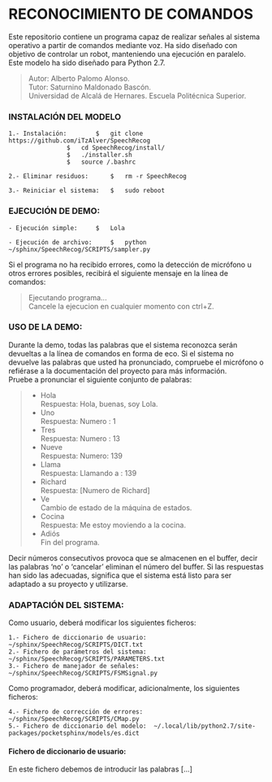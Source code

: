 #	RECONOCIMIENTO DE COMANDOS

Este repositorio contiene un programa capaz de realizar señales al sistema operativo a partir de comandos mediante voz. Ha sido diseñado con objetivo de controlar un robot, manteniendo una ejecución en paralelo.  
Este modelo ha sido diseñado para Python 2.7.  

>Autor: Alberto Palomo Alonso.  
>Tutor: Saturnino Maldonado Bascón.  
>Universidad de Alcalá de Hernares. Escuela Politécnica Superior.  


###	INSTALACIÓN DEL MODELO

	1.- Instalación:		$	git clone https://github.com/iTzAlver/SpeechRecog
					$	cd SpeechRecog/install/
					$	./installer.sh
					$	source /.bashrc

	2.- Eliminar residuos:		$	rm -r SpeechRecog

	3.- Reiniciar el sistema:	$	sudo reboot

###	EJECUCIÓN DE DEMO:

	- Ejecución simple:		$	Lola

	- Ejecución de archivo:		$	python ~/sphinx/SpeechRecog/SCRIPTS/sampler.py

Si el programa no ha recibido errores, como la detección de micrófono u otros errores posibles, recibirá el siguiente mensaje en la línea de comandos:

>	Ejecutando programa...         
>	Cancele la ejecucion en cualquier momento con ctrl+Z.      

### USO DE LA DEMO:

Durante la demo, todas las palabras que el sistema reconozca serán devueltas a la línea de comandos en forma de eco. Si el sistema no devuelve las palabras que usted ha pronunciado, compruebe el micrófono o refiérase a la documentación del proyecto para más información.  
Pruebe a pronunciar el siguiente conjunto de palabras:

>	-	Hola  
		     Respuesta: Hola, buenas, soy Lola.  
>	-	Uno  
		     Respuesta: Numero : 1  
>	-	Tres  
		     Respuesta: Numero : 13  
>	-	Nueve  
		     Respuesta: Numero: 139  
>	-	Llama  
		     Respuesta: Llamando a : 139  
>	-	Richard  
		     Respuesta: [Numero de Richard]  
>	-	Ve  
		     Cambio de estado de la máquina de estados.  
>	-	Cocina  
		     Respuesta: Me estoy moviendo a la cocina.  
>	-	Adiós  
		     Fin del programa.  

Decir números consecutivos provoca que se almacenen en el buffer, decir las palabras ‘no’ o ‘cancelar’ eliminan el número del buffer.
Si las respuestas han sido las adecuadas, significa que el sistema está listo para ser adaptado a su proyecto y utilizarse.

### ADAPTACIÓN DEL SISTEMA:

Como usuario, deberá modificar los siguientes ficheros:

	1.- Fichero de diccionario de usuario:	~/sphinx/SpeechRecog/SCRIPTS/DICT.txt
	2.- Fichero de parámetros del sistema:	~/sphinx/SpeechRecog/SCRIPTS/PARAMETERS.txt
	3.- Fichero de manejador de señales:	~/sphinx/SpeechRecog/SCRIPTS/FSMSignal.py

Como programador, deberá modificar, adicionalmente, los siguientes ficheros:

	4.- Fichero de corrección de errores:	~/sphinx/SpeechRecog/SCRIPTS/CMap.py
	5.- Fichero de diccionario del modelo:	~/.local/lib/python2.7/site-packages/pocketsphinx/models/es.dict

#### Fichero de diccionario de usuario:

En este fichero debemos de introducir las palabras [...]